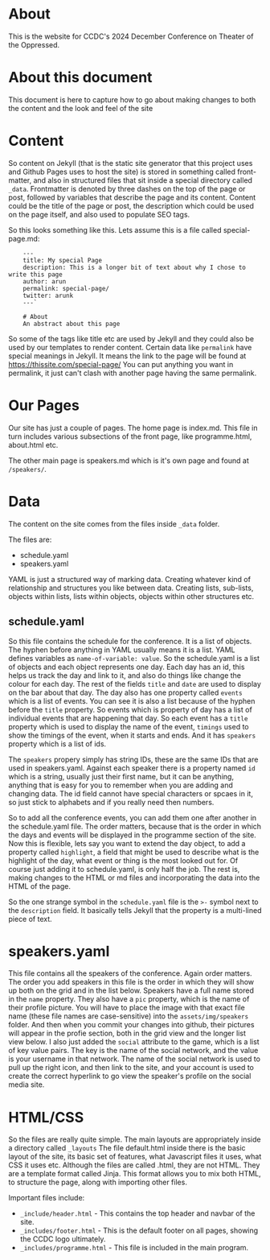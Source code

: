 # About
This is the website for CCDC's 2024 December Conference on Theater of the Oppressed.

# About this document
This document is here to capture how to go about making changes to both the content and the look and feel of the site

# Content
So content on Jekyll (that is the static site generator that this project uses and Github Pages uses to host the site) is stored 
in something called front-matter, and also in structured files that sit inside a special directory called `_data`. Frontmatter is 
denoted by three dashes on the top of the page or post, followed by variables that describe the page and its content. Content 
could be the title of the page or post, the description which could be used on the page itself, and also used to populate SEO tags.

So this looks something like this. Lets assume this is a file called special-page.md:
```
    ---
    title: My special Page
    description: This is a longer bit of text about why I chose to write this page
    author: arun
    permalink: special-page/
    twitter: arunk
    ---`

    # About
    An abstract about this page
```

So some of the tags like title etc are used by Jekyll and they could also be used by our templates to render content. Certain 
data like `permalink` have special meanings in Jekyll. It means the link to the page will be found at https://thissite.com/special-page/
You can put anything you want in permalink, it just can't clash with another page having the same permalink.

# Our Pages
Our site has just a couple of pages. The home page is index.md. This file in turn includes various subsections of the front page, like 
programme.html, about.html etc.

The other main page is speakers.md which is it's own page and found at `/speakers/`.

# Data
The content on the site comes from the files inside `_data` folder.

The files are:
* schedule.yaml
* speakers.yaml

YAML is just a structured way of marking data. Creating whatever kind of relationship and structures you like between data. Creating lists, sub-lists,
objects within lists, lists within objects, objects within other structures etc.

## schedule.yaml
So this file contains the schedule for the conference. It is a list of objects. The hyphen before anything in YAML usually means it is a list. YAML defines 
variables as `name-of-variable: value`. So the schedule.yaml is a list of objects and each object represents one day. Each day has an id, this helps us track 
the day and link to it, and also do things like change the colour for each day. The rest of the fields `title` and `date` are used to display on the bar 
about that day. The day also has one property called `events` which is a list of events. You can see it is also a list because of the hyphen before the `title`
property. So events which is  property of day has a list of individual events that are happening that day. So each event has a `title` property which is used 
to display the name of the event, `timings` used to show the timings of the event, when it starts and ends. And it has `speakers` property which is a list of ids.

The `speakers` propery simply has string IDs, these are the same IDs that are used in speakers.yaml. Against each speaker there is a property named `id` which is a 
string, usually just their first name, but it can be anything, anything that is easy for you to remember when you are adding and changing data. The id field 
cannot have special characters or spcaes in it, so just stick to alphabets and if you really need then numbers.

So to add all the conference events, you can add them one after another in the schedule.yaml file. The order matters, because that is the order in which 
the days and events will be displayed in the programme section of the site. Now this is flexible, lets say you want to extend the day object, to add a property 
called `highlight`, a field that might be used to describe what is the highlight of the day, what event or thing is the most looked out for. Of course just 
adding it to schedule.yaml, is only half the job. The rest is, making changes to the HTML or md files and incorporating the data into the HTML of the page.

So the one strange symbol in the `schedule.yaml` file is the `>-` symbol next to the `description` field. It basically tells Jekyll that the property is a multi-lined 
piece of text.

# speakers.yaml
This file contains all the speakers of the conference. Again order matters. The order you add speakers in this file is the order in which they will show up 
both on the grid and in the list below. Speakers have a full name stored in the `name` property. They also have a `pic` property, which is the name of their profile 
picture. You will have to place the image with that exact file name (these file names are case-sensitive) into the `assets/img/speakers` folder. And then 
when you commit your changes into github, their pictures will appear in the profie section, both in the grid view and the longer list 
view below. I also just added the `social` attribute to the game, which is a list of key value pairs. The key is the name of the social network, and the 
value is your username in that network. The name of the social network is used to pull up the right icon, and then link to the site, and your account 
is used to create the correct hyperlink to go view the speaker's profile on the social media site.

# HTML/CSS
So the files are really quite simple. The main layouts are appropriately inside a directory called `_layouts` The file default.html inside there is the basic 
layout of the site, its basic set of features, what Javascript files it uses, what CSS it uses etc. Although the files are called .html, they are not HTML. 
They are a template format called Jinja. This format allows you to mix both HTML, to structure the page, along with importing other files. 

Important files include:
- `_include/header.html` - This contains the top header and navbar of the site.
- `_includes/footer.html` - This is the default footer on all pages, showing the CCDC logo ultimately. 
- `_includes/programme.html` - This file is included in the main program.
